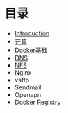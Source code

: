 # **目录**

* [Introduction](README.md)
* [开篇](kai-7bc75d28-kai-7bc75d28-readme-md-md.md)
* [Docker基础](dockerji-78405d28-base-md.md)
* [DNS](dnsdnsmd.md)
* [NFS](nfsnfsmd.md)
* Nginx
* vsftp
* Sendmail
* Openvpn
* Docker Registry



